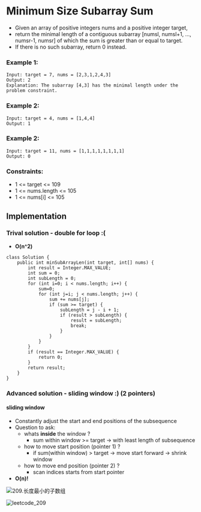 # Minimum Size Subarray Sum

* Given an array of positive integers nums and a positive integer target, 
* return the minimal length of a contiguous subarray [numsl, numsl+1, ..., numsr-1, numsr] of which the sum is greater than or equal to target. 
* If there is no such subarray, return 0 instead.

### Example 1:
~~~~
Input: target = 7, nums = [2,3,1,2,4,3]
Output: 2
Explanation: The subarray [4,3] has the minimal length under the problem constraint.
~~~~

### Example 2:
~~~~
Input: target = 4, nums = [1,4,4]
Output: 1
~~~~

### Example 2:
~~~~
Input: target = 11, nums = [1,1,1,1,1,1,1,1]
Output: 0
~~~~

### Constraints:
* 1 <= target <= 109
* 1 <= nums.length <= 105
* 1 <= nums[i] <= 105

## Implementation
### Trival solution - double for loop :(
* **O(n^2)**

~~~~
class Solution {
    public int minSubArrayLen(int target, int[] nums) {
        int result = Integer.MAX_VALUE;
        int sum = 0;
        int subLength = 0;
        for (int i=0; i < nums.length; i++) {
            sum=0;
            for (int j=i; j < nums.length; j++) {
                sum += nums[j];
                if (sum >= target) {
                    subLength = j - i + 1;
                    if (result > subLength) {
                        result = subLength;
                        break;
                    }
                }
            }
        }
        if (result == Integer.MAX_VALUE) {
            return 0;
        }
        return result;
    }
}
~~~~

### Advanced solution - sliding window :) (2 pointers)

#### sliding window
* Constantly adjust the start and end positions of the subsequence
* Question to ask:
  * whats **inside** the window ?
    * sum within window >= target -> with least length of subsequence
  * how to move start position (pointer 1) ?
    * if sum(within window) > target -> move start forward -> shrink window
  * how to move end position (pointer 2) ?
    * scan indices starts from start pointer
* **O(n)!**

![209.长度最小的子数组](https://code-thinking.cdn.bcebos.com/gifs/209.%E9%95%BF%E5%BA%A6%E6%9C%80%E5%B0%8F%E7%9A%84%E5%AD%90%E6%95%B0%E7%BB%84.gif)

![leetcode_209](https://img-blog.csdnimg.cn/20210312160441942.png)

~~~~

~~~~